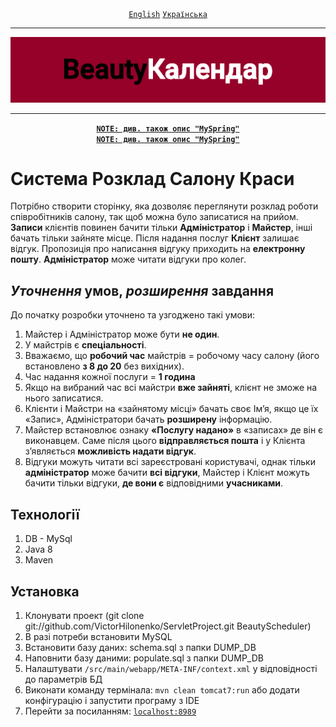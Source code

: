 <div align="center">
	<a href="https://github.com/VictorHilonenko/ServletProject/tree/master/README.md"><code>English</code></a>
	<a href="https://github.com/VictorHilonenko/ServletProject/tree/master/README_uk.md"><code>Українська</code></a>
</div>
<hr>
<div align="center">
	<img src="https://github.com/VictorHilonenko/ServletProject/raw/master/src/main/webapp/images/logo_uk.png">
</div>
<hr>
<div align="center">
	<a href="https://github.com/VictorHilonenko/ServletProject/blob/master/src/main/java/beauty/scheduler/web/myspring/README_uk.md"><code><strong>NOTE: див. також опис "MySpring"</strong></code></a>
</div>

<div align="center">
	<a href="https://github.com/VictorHilonenko/ServletProject/tree/master/src/main/java/beauty/scheduler/web/myspring/README_uk.md"><code><strong>NOTE: див. також опис "MySpring"</strong></code></a>
</div>

# Система **Розклад Салону Краси**  
Потрібно створити сторінку, 
яка дозволяє переглянути розклад роботи співробітників салону,
так щоб можна було записатися на прийом.
**Записи** клієнтів повинен бачити тільки **Адміністратор** і **Майстер**, інші бачать тільки зайняте місце.
Після надання послуг **Клієнт** залишає відгук.
Пропозиція про написання відгуку приходить на **електронну пошту**.
**Адміністратор** може читати відгуки про колег.

## **_Уточнення_** умов, **_розширення_** завдання
До початку розробки уточнено та узгоджено такі умови:

1. Майстер і Адміністратор може бути **не один**.
1. У майстрів є **спеціальності**.
1. Вважаємо, що **робочий час** майстрів = робочому часу салону (його встановлено **з 8 до 20** без вихідних).
1. Час надання кожної послуги = **1 година**
1. Якщо на вибраний час всі майстри **вже зайняті**, клієнт не зможе на нього записатися.
1. Клієнти і Майстри на «зайнятому місці» бачать своє Ім’я, якщо це їх «Запис», Адміністратори бачать **розширену** інформацію.
1. Майстер встановлює ознаку **«Послугу надано»** в «записах» де він є виконавцем. Саме після цього **відправляється пошта** і у Клієнта з’являється **можливість надати відгук**.
1. Відгуки можуть читати всі зареєстровані користувачі, однак тільки **адміністратор** може бачити **всі відгуки**, Майстер і Клієнт можуть бачити тільки відгуки, **де вони є** відповідними **учасниками**.

## Технології
1. DB - MySql
1. Java 8
1. Maven

## Установка  

1. Клонувати проект (git clone git://github.com/VictorHilonenko/ServletProject.git BeautyScheduler)
1. В разі потреби встановити MySQL 
1. Встановити базу даних: schema.sql з папки DUMP_DB
1. Наповнити базу даними: populate.sql з папки DUMP_DB
1. Налаштувати `/src/main/webapp/META-INF/context.xml` у відповідності до параметрів БД
1. Виконати команду термінала: ```mvn clean tomcat7:run``` або додати конфігурацію і запустити програму з IDE  
1. Перейти за посиланням: [```localhost:8989```](http://localhost:8989/)